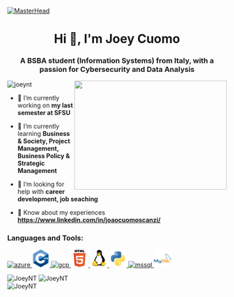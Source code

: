 [![MasterHead](https://solcyber.com/wp-content/uploads/2022/02/SOL-SolCyber-Cybersecurity-Predictions-for-2022-Blog-Banner.jpg)](https://rishavchanda.io)
<h1 align="center">Hi 👋, I'm Joey Cuomo </h1>
<h3 align="center">A BSBA student (Information Systems) from Italy, with a passion for Cybersecurity and Data Analysis</h3>
<img align="right" width="350" height="250" src="https://gifdb.com/images/high/man-quick-system-coding-vgsda2t7d5tu7o9x.webp">

<p align="left"> <img src="https://komarev.com/ghpvc/?username=joeynt&label=Profile%20views&color=0e75b6&style=flat" alt="joeynt" /> </p>

- 🔭 I’m currently working on **my last semester at SFSU**

- 🌱 I’m currently learning **Business & Society, Project Management, Business Policy & Strategic Management**

- 🤝 I’m looking for help with **career development, job seaching**

- 📄 Know about my experiences **https://www.linkedin.com/in/joaocuomoscanzi/**


<p align="left">
</p>

<h3 align="left">Languages and Tools:</h3>
<p align="left"> <a href="https://azure.microsoft.com/en-in/" target="_blank" rel="noreferrer"> <img src="https://www.vectorlogo.zone/logos/microsoft_azure/microsoft_azure-icon.svg" alt="azure" width="40" height="40"/> </a> <a href="https://www.w3schools.com/cpp/" target="_blank" rel="noreferrer"> <img src="https://raw.githubusercontent.com/devicons/devicon/master/icons/cplusplus/cplusplus-original.svg" alt="cplusplus" width="40" height="40"/> </a> <a href="https://cloud.google.com" target="_blank" rel="noreferrer"> <img src="https://www.vectorlogo.zone/logos/google_cloud/google_cloud-icon.svg" alt="gcp" width="40" height="40"/> </a> <a href="https://www.w3.org/html/" target="_blank" rel="noreferrer"> <img src="https://raw.githubusercontent.com/devicons/devicon/master/icons/html5/html5-original-wordmark.svg" alt="html5" width="40" height="40"/> </a> <a href="https://www.linux.org/" target="_blank" rel="noreferrer"> <img src="https://raw.githubusercontent.com/devicons/devicon/master/icons/linux/linux-original.svg" alt="linux" width="40" height="40"/> </a> <a href="https://www.python.org" target="_blank" rel="noreferrer"> <img src="https://raw.githubusercontent.com/devicons/devicon/master/icons/python/python-original.svg" alt="python" width="40" height="40"/> </a> <a href="https://www.microsoft.com/en-us/sql-server" target="_blank" rel="noreferrer"> <img src="https://www.svgrepo.com/show/303229/microsoft-sql-server-logo.svg" alt="mssql" width="40" height="40"/> </a> <a href="https://www.mysql.com/" target="_blank" rel="noreferrer"> <img src="https://raw.githubusercontent.com/devicons/devicon/master/icons/mysql/mysql-original-wordmark.svg" alt="mysql" width="40" height="40"/> </a> </p>

<div class="containerdiv">
    <img border="0" src="https://github-readme-streak-stats.herokuapp.com/?user=joeynt&" alt="JoeyNT">
    <img class="cornerimage" border="0" src="https://github-readme-stats.vercel.app/api?username=joeynt&show_icons=true&locale=en" alt="JoeyNT">
<div>
    <img align="center" src="https://github-readme-stats.vercel.app/api/top-langs?username=joeynt&show_icons=true&locale=en&layout=compact" alt="JoeyNT" width="400" height="200">
